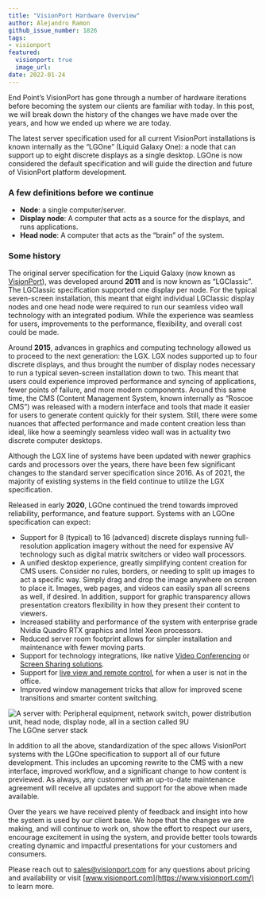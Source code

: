 ```yaml
---
title: "VisionPort Hardware Overview"
author: Alejandro Ramon
github_issue_number: 1826
tags:
- visionport
featured:
  visionport: true
  image_url:
date: 2022-01-24
---
```


End Point’s VisionPort has gone through a number of hardware iterations before becoming the system our clients are familiar with today. In this post, we will break down the history of the changes we have made over the years, and how we ended up where we are today.

The latest server specification used for all current VisionPort installations is known internally as the “LGOne” (Liquid Galaxy One): a node that can support up to eight discrete displays as a single desktop. LGOne is now considered the default specification and will guide the direction and future of VisionPort platform development.

### A few definitions before we continue

- **Node**: a single computer/​server.
- **Display node**: A computer that acts as a source for the displays, and runs applications.
- **Head node**: A computer that acts as the “brain” of the system.

### Some history

The original server specification for the Liquid Galaxy (now known as [VisionPort](https://www.visionport.com/)), was developed around **2011** and is now known as “LGClassic”. The LGClassic specification supported one display per node. For the typical seven-screen installation, this meant that eight individual LGClassic display nodes and one head node were required to run our seamless video wall technology with an integrated podium. While the experience was seamless for users, improvements to the performance, flexibility, and overall cost could be made.

Around **2015**, advances in graphics and computing technology allowed us to proceed to the next generation: the LGX. LGX nodes supported up to four discrete displays, and thus brought the number of display nodes necessary to run a typical seven-screen installation down to two. This meant that users could experience improved performance and syncing of applications, fewer points of failure, and more modern components. Around this same time, the CMS (Content Management System, known internally as “Roscoe CMS”) was released with a modern interface and tools that made it easier for users to generate content quickly for their system. Still, there were some nuances that affected performance and made content creation less than ideal, like how a seemingly seamless video wall was in actuality two discrete computer desktops. 

Although the LGX line of systems have been updated with newer graphics cards and processors over the years, there have been few significant changes to the standard server specification since 2016. As of 2021, the majority of existing systems in the field continue to utilize the LGX specification.

Released in early **2020**, LGOne continued the trend towards improved reliability, performance, and feature support. Systems with an LGOne specification can expect: 

- Support for 8 (typical) to 16 (advanced) discrete displays running full-resolution application imagery without the need for expensive AV technology such as digital matrix switchers or video wall processors. 
- A unified desktop experience, greatly simplifying content creation for CMS users. Consider no rules, borders, or needing to split up images to act a specific way. Simply drag and drop the image anywhere on screen to place it. Images, web pages, and videos can easily span all screens as well, if desired. In addition, support for graphic transparency allows presentation creators flexibility in how they present their content to viewers.
- Increased stability and performance of the system with enterprise grade Nvidia Quadro RTX graphics and Intel Xeon processors.
- Reduced server room footprint allows for simpler installation and maintenance with fewer moving parts.
- Support for technology integrations, like native [Video Conferencing](/blog/2021/09/video-conference-integration/) or [Screen Sharing solutions](/blog/2021/09/liquid-galaxy-screen-share-integration/).
- Support for [live view and remote control](/blog/2021/09/introducing-visionport-remote/), for when a user is not in the office.
- Improved window management tricks that allow for improved scene transitions and smarter content switching.

![A server with: Peripheral equipment, network switch, power distribution unit, head node, display node, all in a section called 9U](/blog/2022/01/visionport-hardware-overview/lgone-stack.jpg)  
The LGOne server stack

In addition to all the above, standardization of the spec allows VisionPort systems with the LGOne specification to support all of our future development. This includes an upcoming rewrite to the CMS with a new interface, improved workflow, and a significant change to how content is previewed. As always, any customer with an up-to-date maintenance agreement will receive all updates and support for the above when made available.

Over the years we have received plenty of feedback and insight into how the system is used by our client base. We hope that the changes we are making, and will continue to work on, show the effort to respect our users, encourage excitement in using the system, and provide better tools towards creating dynamic and impactful presentations for your customers and consumers.

Please reach out to [sales@visionport.com](mailto:sales@visionport.com) for any questions about pricing and availability or visit [www.visionport.com](https://www.visionport.com/) to learn more.

